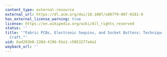 ```yaml
---
content_type: external-resource
external_url: https://dl.acm.org/doi/10.1007/s00779-007-0181-0
has_external_license_warning: true
license: https://en.wikipedia.org/wiki/All_rights_reserved
status: ''
title: '"Fabric PCBs, Electronic Sequins, and Socket Buttons: Techniques for E-textile
  Craft."'
uid: 6ad203b0-220d-4196-91e1-c5053277a4a1
wayback_url: ''
---
```

